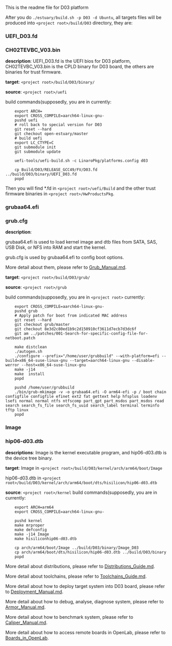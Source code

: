 This is the readme file for D03 platform

After you do `./estuary/build.sh -p D03 -d Ubuntu`, all targets files will be produced into `<project root>/build/D03` directory, they are:

### UEFI_D03.fd 
### CH02TEVBC_V03.bin 

**description**: UEFI_D03.fd is the UEFI bios for D03 platform, CH02TEVBC_V03.bin is the CPLD binary for D03 board, the others are binaries for trust firmware.

**target**: `<project root>/build/D03/binary/`

**source**: `<project root>/uefi`

build commands(supposedly, you are in <project root> currently:
```shell
    export ARCH=
    export CROSS_COMPILE=aarch64-linux-gnu-
    pushd uefi
    # roll back to special version for D03
    git reset --hard
    git checkout open-estuary/master
    # build uefi
    export LC_CTYPE=C
    git submodule init
    git submodule update

    uefi-tools/uefi-build.sh -c LinaroPkg/platforms.config d03

    cp Build/D03/RELEASE_GCC49/FV/D03.fd ../build/D03/binary/UEFI_D03.fd
    popd
```
Then you will find *.fd in `<project root>/uefi/Build` and the other trust firmware binaries in `<project root>/HwProductsPkg`.

### grubaa64.efi 
### grub.cfg 

**description**: 

grubaa64.efi is used to load kernel image and dtb files from SATA, SAS, USB Disk, or NFS into RAM and start the kernel.
    
grub.cfg is used by grubaa64.efi to config boot options.
    
More detail about them, please refer to [Grub_Manual.md](https://github.com/open-estuary/estuary/blob/master/doc/Grub_Manual.4All.md).
    
**target**: `<project root>/build/D03/grub/`

**source**: `<project root>/grub`

build commands(supposedly, you are in `<project root>` currently:
```shell
    export CROSS_COMPILE=aarch64-linux-gnu-
    pushd grub
    # Apply patch for boot from indicated MAC address
    git reset --hard
    git checkout grub/master
    git checkout 8e3d2c80ed1b9c2d150910cf3611d7ecb7d3dc6f
    git am ../patches/001-Search-for-specific-config-file-for-netboot.patch

    make distclean
    ./autogen.sh
    ./configure --prefix="/home/user/grubbuild" --with-platform=efi --build=x86_64-suse-linux-gnu --target=aarch64-linux-gnu --disable-werror --host=x86_64-suse-linux-gnu
    make -j14
    make  install
    popd

    pushd /home/user/grubbuild
    ./bin/grub-mkimage -v -o grubaa64.efi -O arm64-efi -p / boot chain configfile configfile efinet ext2 fat gettext help hfsplus loadenv lsefi normal normal ntfs ntfscomp part_gpt part_msdos part_msdos read search search_fs_file search_fs_uuid search_label terminal terminfo tftp linux
    popd
```

### Image 
### hip06-d03.dtb 

**descriptions**: Image is the kernel executable program, and hip06-d03.dtb is the device tree binary.

**target**: 
Image in `<project root>/build/D03/kernel/arch/arm64/boot/Image`

hip06-d03.dtb in `<project root>/build/D03/kernel/arch/arm64/boot/dts/hisilicon/hip06-d03.dtb`

**source**: `<project root>/kernel`
build commands(supposedly, you are in <project root> currently:
```shell
    export ARCH=arm64
    export CROSS_COMPILE=aarch64-linux-gnu-

    pushd kernel
    make mrproper
    make defconfig
    make -j14 Image
    make hisiliconhip06-d03.dtb

    cp arch/arm64/boot/Image ../build/D03/binary/Image_D03
    cp arch/arm64/boot/dts/hisilicon/hip06-d03.dtb ../build/D03/binary
    popd
```
More detail about distributions, please refer to [Distributions_Guide.md](https://github.com/open-estuary/estuary/blob/master/doc/Distributions_Guide.4All.md).

More detail about toolchains, please refer to [Toolchains_Guide.md](https://github.com/open-estuary/estuary/blob/master/doc/Toolchains_Guide.4All.md).

More detail about how to deploy target system into D03 board, please refer to [Deployment_Manual.md](https://github.com/open-estuary/estuary/blob/master/doc/Deploy_Manual.4D03.md).

More detail about how to debug, analyse, diagnose system, please refer to [Armor_Manual.md](https://github.com/open-estuary/estuary/blob/master/doc/Armor_Manual.4All.md).

More detail about how to benchmark system, please refer to [Caliper_Manual.md](https://github.com/open-estuary/estuary/blob/master/doc/Caliper_Manual.4All.md).

More detail about how to access remote boards in OpenLab, please refer to [Boards_in_OpenLab](http://open-estuary.org/accessing-boards-in-open-lab/).
